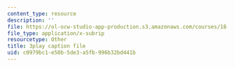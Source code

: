 ```yaml
---
content_type: resource
description: ''
file: https://ol-ocw-studio-app-production.s3.amazonaws.com/courses/18-s997-introduction-to-matlab-programming-fall-2011/c0979bc1e50b5de3a5fb996b32bd441b_lWSsUH_MQM4.vtt
file_type: application/x-subrip
resourcetype: Other
title: 3play caption file
uid: c0979bc1-e50b-5de3-a5fb-996b32bd441b
---
```

